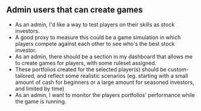 ## Admin users that can create games

* As an admin, I'd like a way to test players on their skills as stock investors.
* A good proxy to measure this could be a game simulation in which players compete against each other to see who's the best stock investor.
* As an admin, there should be a section in my dashboard that allows me to create games for players, with some ruleset assigned.
* These portfolios created for the selected player(s) should be custom-tailored, and reflect some realistic scenarios (eg. starting with a small amount of cash for beginners or a large amount for seasoned investors, and limited by time)
* As an admin, I want to monitor the players portfolios' performance while the game is running.
